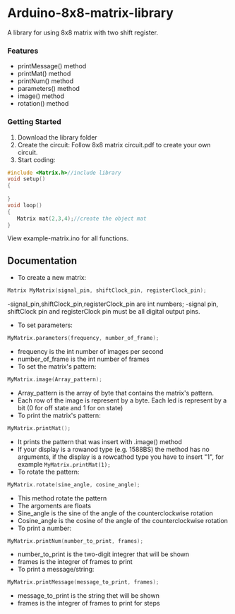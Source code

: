 # Arduino-8x8-matrix-library
A library for using 8x8 matrix with two shift register.
### Features

- printMessage() method
- printMat() method
- printNum() method
- parameters() method
- image() method
- rotation() method

### Getting Started
1. Download the library folder
2. Create the circuit:
  Follow 8x8 matrix circuit.pdf to create your own circuit.
3. Start coding:

```c++
#include <Matrix.h>//include library
void setup()
{
  
}
void loop()
{
   Matrix mat(2,3,4);//create the object mat
}
```
View example-matrix.ino for all functions.

## Documentation

-   To create a new matrix:
```c++
Matrix MyMatrix(signal_pin, shiftClock_pin, registerClock_pin);
```
   -signal_pin,shiftClock_pin,registerClock_pin are int numbers;
   -signal pin, shiftClock pin and registerClock pin must be all digital output pins.
-   To set parameters:
```c++
MyMatrix.parameters(frequency, number_of_frame);
```
   - frequency is the int number of images per second
   - number_of_frame is the int number of frames
-   To set the matrix's pattern:
```c++
MyMatrix.image(Array_pattern);
```
   - Array_pattern is the array of byte that contains the matrix's pattern.
   - Each row of the image is represent by a byte. Each led is represent by a bit (0 for off state and 1 for on state)
-    To print the matrix's pattern:
```c++
MyMatrix.printMat();
```
   - It prints the pattern that was insert with .image() method
   - If your display is a rowanod type (e.g. 1588BS) the method has no arguments, if the display is a rowcathod type you have to insert "1", for example `MyMatrix.printMat(1);`
- To rotate the pattern:
```c++
MyMatrix.rotate(sine_angle, cosine_angle);
```
   - This method rotate the pattern
   - The argoments are floats
   - Sine_angle is the sine of the angle of the counterclockwise rotation
   - Cosine_angle is the cosine of the angle of the counterclockwise rotation
- To print a number:
```c++
MyMatrix.printNum(number_to_print, frames);
```
   - number_to_print is the two-digit integrer that will be shown
   - frames is the integrer of frames to print
- To print a message/string:
```c++
MyMatrix.printMessage(message_to_print, frames);
```
   - message_to_print is the string thet will be shown
   - frames is the integrer of frames to print for steps
